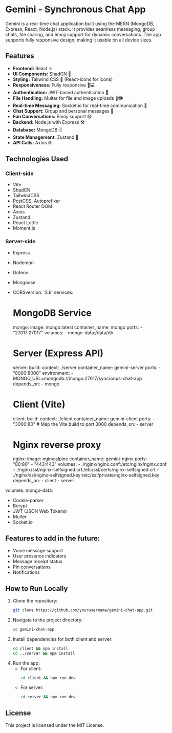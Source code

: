 # Gemini - Synchronous Chat App

Gemini is a real-time chat application built using the MERN (MongoDB, Express, React, Node.js) stack. It provides seamless messaging, group chats, file sharing, and emoji support for dynamic conversations. The app supports fully responsive design, making it usable on all device sizes.

## Features
- **Frontend:** React ⚛️
- **UI Components:** ShadCN 🧩
- **Styling:** Tailwind CSS 🎨 (React-icons for icons)
- **Responsiveness:** Fully responsive 📱💻
- **Authentication:** JWT-based authentication 🔑
- **File Handling:** Multer for file and image uploads 📁📷
- **Real-time Messaging:** Socket.io for real-time communication 💬
- **Chat Support:** Group and personal messages 👥
- **Fun Conversations:** Emoji support 😄
- **Backend:** Node.js with Express 🛠️
- **Database:** MongoDB 🗄️
- **State Management:** Zustand 🧠
- **API Calls:** Axios 🌐

## Technologies Used
### Client-side
- Vite
- ShadCN
- TailwindCSS
- PostCSS, Autoprefixer
- React Router DOM
- Axios
- Zustand
- React Lottie
- Moment.js

### Server-side
- Express
- Nodemon
- Dotenv
- Mongoose
- CORSversion: '3.8'
services:
  # MongoDB Service
  mongo:
    image: mongo:latest
    container_name: mongo
    ports:
      - "27017:27017"
    volumes:
      - mongo-data:/data/db

  # Server (Express API)
  server:
    build:
      context: ./server
    container_name: gemini-server
    ports:
      - "8000:8000"
    environment:
      - MONGO_URL=mongodb://mongo:27017/syncronus-chat-app
    depends_on:
      - mongo

  # Client (Vite)
  client:
    build:
      context: ./client
    container_name: gemini-client
    ports:
      - "3000:80"  # Map the Vite build to port 3000
    depends_on:
      - server

  # Nginx reverse proxy
  nginx:
    image: nginx:alpine
    container_name: gemini-nginx
    ports:
      - "80:80"
      - "443:443"
    volumes:
      - ./nginx/nginx.conf:/etc/nginx/nginx.conf
      - ./nginx/ssl/nginx-selfsigned.crt:/etc/ssl/certs/nginx-selfsigned.crt
      - ./nginx/ssl/nginx-selfsigned.key:/etc/ssl/private/nginx-selfsigned.key
    depends_on:
      - client
      - server

volumes:
  mongo-data:

- Cookie-parser
- Bcrypt
- JWT (JSON Web Tokens)
- Multer
- Socket.io

## Features to add in the future:
- Voice message support
- User presence indicators
- Message receipt status
- Pin conversations
- Notifications

## How to Run Locally
1. Clone the repository:
    ```bash
    git clone https://github.com/yourusername/gemini-chat-app.git
    ```
2. Navigate to the project directory:
    ```bash
    cd gemini-chat-app
    ```
3. Install dependencies for both client and server:
    ```bash
    cd client && npm install
    cd ../server && npm install
    ```
4. Run the app:
    - For client:
      ```bash
      cd client && npm run dev
      ```
    - For server:
      ```bash
      cd server && npm run dev
      ```

## License
This project is licensed under the MIT License.
